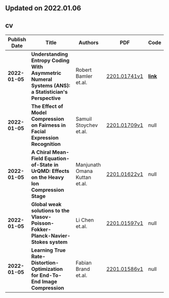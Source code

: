 ## Updated on 2022.01.06

## cv

|Publish Date|Title|Authors|PDF|Code|
|---|---|---|---|---|
|**2022-01-05**|**Understanding Entropy Coding With Asymmetric Numeral Systems (ANS): a Statistician's Perspective**|Robert Bamler et.al.|[2201.01741v1](http://arxiv.org/abs/2201.01741v1)|**[link](https://github.com/bamler-lab/understanding-ans)**|
|**2022-01-05**|**The Effect of Model Compression on Fairness in Facial Expression Recognition**|Samuil Stoychev et.al.|[2201.01709v1](http://arxiv.org/abs/2201.01709v1)|null|
|**2022-01-05**|**A Chiral Mean-Field Equation-of-State in UrQMD: Effects on the Heavy Ion Compression Stage**|Manjunath Omana Kuttan et.al.|[2201.01622v1](http://arxiv.org/abs/2201.01622v1)|null|
|**2022-01-05**|**Global weak solutions to the Vlasov-Poisson-Fokker-Planck-Navier-Stokes system**|Li Chen et.al.|[2201.01597v1](http://arxiv.org/abs/2201.01597v1)|null|
|**2022-01-05**|**Learning True Rate-Distortion-Optimization for End-To-End Image Compression**|Fabian Brand et.al.|[2201.01586v1](http://arxiv.org/abs/2201.01586v1)|null|

